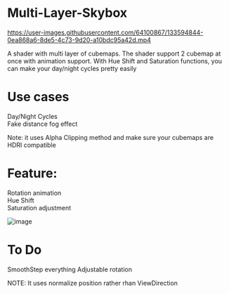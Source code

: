 # Multi-Layer-Skybox  

https://user-images.githubusercontent.com/64100867/133594844-0ea868a6-8de5-4c73-9d20-a10bdc95a42d.mp4

A shader with multi layer of cubemaps. The shader support 2 cubemap at once with animation support.
With Hue Shift and Saturation functions, you can make your day/night cycles pretty easily

# Use cases  
Day/Night Cycles  
Fake distance fog effect  
  
Note: it uses Alpha Clipping method and make sure your cubemaps are HDRI compatible
  
# Feature:
Rotation animation  
Hue Shift  
Saturation adjustment  

![image](https://user-images.githubusercontent.com/64100867/133594669-e0727e35-52b5-422d-aef5-287a532e04ec.png)


# To Do  
SmoothStep everything
Adjustable rotation
  
NOTE: It uses normalize position rather rhan ViewDirection
